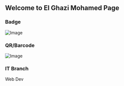 ## Welcome to El Ghazi Mohamed Page


### Badge
![Image](badges/elghazimohamed.png)

### QR/Barcode
![Image](qr/qr_elghazimohamed.png)
### IT Branch
Web Dev

